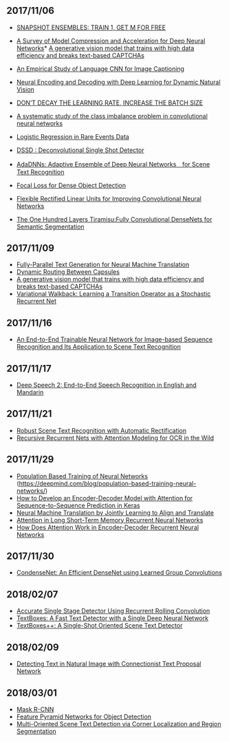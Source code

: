 #

## 2017/11/06
* [SNAPSHOT ENSEMBLES: TRAIN 1, GET M FOR FREE](https://arxiv.org/pdf/1704.00109.pdf)
* [A Survey of Model Compression and Acceleration for Deep Neural Networks](https://arxiv.org/pdf/1710.09282.pdf)* [A generative vision model that trains with high data efficiency and breaks text-based CAPTCHAs](http://science.sciencemag.org/content/early/2017/10/25/science.aag2612/tab-pdf)
* [An Empirical Study of Language CNN for Image Captioning](https://arxiv.org/pdf/1612.07086.pdf)
* [Neural Encoding and Decoding with Deep Learning for Dynamic Natural Vision](https://arxiv.org/ftp/arxiv/papers/1608/1608.03425.pdf)
* [DON’T DECAY THE LEARNING RATE, INCREASE THE BATCH SIZE](https://arxiv.org/pdf/1711.00489.pdf)
* [A systematic study of the class imbalance problem in convolutional neural networks](https://arxiv.org/pdf/1710.05381.pdf)
* [Logistic Regression in Rare Events Data](https://gking.harvard.edu/files/0s.pdf)

* [DSSD : Deconvolutional Single Shot Detector](https://arxiv.org/pdf/1701.06659.pdf)

* [AdaDNNs: Adaptive Ensemble of Deep Neural Networks　for Scene Text Recognition](https://arxiv.org/pdf/1710.03425v1.pdf)

* [Focal Loss for Dense Object Detection](https://arxiv.org/pdf/1708.02002.pdf)
* [Flexible Rectified Linear Units for Improving Convolutional Neural Networks](https://arxiv.org/pdf/1706.08098.pdf)

* [The One Hundred Layers Tiramisu:Fully Convolutional DenseNets for Semantic Segmentation](https://arxiv.org/pdf/1611.09326.pdf)

## 2017/11/09
* [Fully-Parallel Text Generation for Neural Machine Translation](https://einstein.ai/research/non-autoregressive-neural-machine-translation)
* [Dynamic Routing Between Capsules](https://arxiv.org/pdf/1710.09829.pdf)
* [A generative vision model that trains with high data efficiency and breaks text-based CAPTCHAs](http://science.sciencemag.org/content/early/2017/10/25/science.aag2612/tab-pdf)
* [Variational Walkback: Learning a Transition
Operator as a Stochastic Recurrent Net](https://arxiv.org/pdf/1711.02282.pdf)

## 2017/11/16
* [An End-to-End Trainable Neural Network for Image-based Sequence Recognition and Its Application to Scene Text Recognition](https://arxiv.org/pdf/1507.05717.pdf)

## 2017/11/17
* [Deep Speech 2: End-to-End Speech Recognition in English and Mandarin](https://arxiv.org/pdf/1512.02595.pdf)

## 2017/11/21
* [Robust Scene Text Recognition with Automatic Rectification](https://arxiv.org/pdf/1603.03915.pdf)
* [Recursive Recurrent Nets with Attention Modeling for OCR in the Wild](https://arxiv.org/pdf/1603.03101.pdf)

## 2017/11/29
* [Population Based Training of Neural Networks](https://arxiv.org/pdf/1711.09846.pdf)
(https://deepmind.com/blog/population-based-training-neural-networks/)
* [How to Develop an Encoder-Decoder Model with Attention for Sequence-to-Sequence Prediction in Keras](https://machinelearningmastery.com/encoder-decoder-attention-sequence-to-sequence-prediction-keras/)
* [Neural Machine Translation by Jointly Learning to Align and Translate](https://arxiv.org/pdf/1409.0473.pdf)
* [Attention in Long Short-Term Memory Recurrent Neural Networks](https://machinelearningmastery.com/attention-long-short-term-memory-recurrent-neural-networks/)
* [How Does Attention Work in Encoder-Decoder Recurrent Neural Networks](https://machinelearningmastery.com/how-does-attention-work-in-encoder-decoder-recurrent-neural-networks/)

## 2017/11/30
* [CondenseNet: An Efficient DenseNet using Learned Group Convolutions](https://arxiv.org/pdf/1711.09224.pdf)

## 2018/02/07
* [Accurate Single Stage Detector Using Recurrent Rolling Convolution](https://arxiv.org/pdf/1704.05776.pdf)
* [TextBoxes: A Fast Text Detector with a Single Deep Neural Network](https://arxiv.org/pdf/1611.06779.pdf)
* [TextBoxes++: A Single-Shot Oriented Scene Text Detector](https://arxiv.org/pdf/1801.02765.pdf)

## 2018/02/09
* [Detecting Text in Natural Image with Connectionist Text Proposal Network](https://arxiv.org/pdf/1609.03605.pdf)

## 2018/03/01
* [Mask R-CNN](https://arxiv.org/pdf/1703.06870.pdf)
* [Feature Pyramid Networks for Object Detection](https://arxiv.org/pdf/1612.03144.pdf)
* [Multi-Oriented Scene Text Detection via Corner Localization and Region Segmentation](https://arxiv.org/pdf/1802.08948.pdf)
